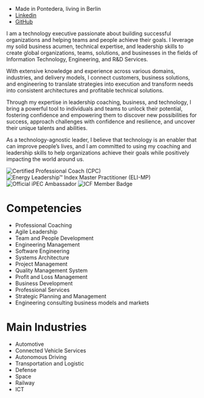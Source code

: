 * Made in Pontedera, living in Berlin
* [Linkedin](http://www.linkedin.com/in/lorenzoconti)
* [GitHub](https://github.com/lore-conti)


I am a technology executive passionate about building successful organizations and helping teams and people achieve their goals. I leverage my solid business acumen, technical expertise, and leadership skills to create global organizations, teams, solutions, and businesses in the fields of Information Technology, Engineering, and R&D Services.

With extensive knowledge and experience across various domains, industries, and delivery models, I connect customers, business solutions, and engineering to translate strategies into execution and transform needs into consistent architectures and profitable technical solutions.

Through my expertise in leadership coaching, business, and technology, I bring a powerful tool to individuals and teams to unlock their potential, fostering confidence and empowering them to discover new possibilities for success, approach challenges with confidence and resilience, and uncover their unique talents and abilities.

As a technology-agnostic leader, I believe that technology is an enabler that can improve people’s lives, and I am committed to using my coaching and leadership skills to help organizations achieve their goals while positively impacting the world around us.


![Certified Professional Coach (CPC)](https://images.credly.com/size/110x110/images/bfb2da53-4632-43bd-9a87-ddf96b42655c/image.png) 
![Energy Leadership™ Index Master Practitioner (ELI-MP)](https://images.credly.com/size/110x110/images/b871241b-8583-4538-8faa-5b65676cf951/image.png)
![Official iPEC Ambassador](https://images.credly.com/size/110x110/images/47cf17ad-10b0-4ae1-982f-5539ec4535b1/image.png)
![ICF Member Badge](https://images.credly.com/size/110x110/images/b51065dd-c199-4019-8c35-050d18e2a3a5/ICF_Member.png) 


# Competencies
* Professional Coaching
* Agile Leadership
* Team and People Development
* Engineering Management
* Software Engineering
* Systems Architecture
* Project Management
* Quality Management System
* Profit and Loss Management
* Business Development
* Professional Services
* Strategic Planning and Management
* Engineering consulting business models and markets

# Main Industries
* Automotive
* Connected Vehicle Services
* Autonomous Driving
* Transportation and Logistic
* Defense
* Space
* Railway
* ICT